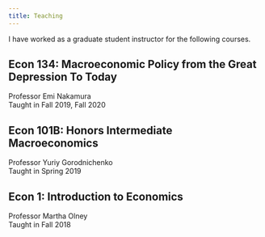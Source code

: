 ```yaml
---
title: Teaching
---
```


I have worked as a graduate student instructor for the following courses.

## Econ 134: Macroeconomic Policy from the Great Depression To Today
Professor Emi Nakamura  
Taught in Fall 2019, Fall 2020

## Econ 101B: Honors Intermediate Macroeconomics
Professor Yuriy Gorodnichenko  
Taught in Spring 2019

## Econ 1: Introduction to Economics
Professor Martha Olney  
Taught in Fall 2018
